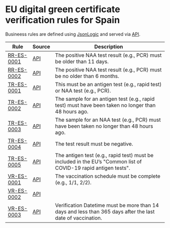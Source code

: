 # EU digital green certificate verification rules for Spain

Busineess rules are defined using [JsonLogic](https://jsonlogic.com) and served via [API](https://dgca-businessrule-service.ezdrav.si/rules/ES).

| Rule | Source | Description |
| ---- | ------ | ----------- |
| [RR-ES-0001](RR-ES-0001.json) | [API](https://dgca-businessrule-service-test.ezdrav.si/rules/ES/cabf4ac757ed8c6cf0e87af5ae417b234ebfe60a3dc60bab46a315d3abb4623b) | The positive NAA test result (e.g., PCR) must be older than 11 days. |
| [RR-ES-0002](RR-ES-0002.json) | [API](https://dgca-businessrule-service-test.ezdrav.si/rules/ES/f9c7346923db6450ff221137515cca0d35754eb03d008c500902795b9cca5ce7) | The positive NAA test result (e.g., PCR) must be no older than 6 months. |
| [TR-ES-0001](TR-ES-0001.json) | [API](https://dgca-businessrule-service-test.ezdrav.si/rules/ES/530ceb08de9eebfa7687fea27c727d7ba1ff95ae96c81d47e0b9c43b9fab2886) | This must be an antigen test (e.g., rapid test) or NAA test (e.g., PCR). |
| [TR-ES-0002](TR-ES-0002.json) | [API](https://dgca-businessrule-service-test.ezdrav.si/rules/ES/f271395df7298112f67c80f0f0b4d3dba9996b89f6a4ce6a7f70bf0b2e394051) | The sample for an antigen test (e.g., rapid test) must have been taken no longer than 48 hours ago. |
| [TR-ES-0003](TR-ES-0003.json) | [API](https://dgca-businessrule-service-test.ezdrav.si/rules/ES/932b4351a0c0f374ef4d1aa8ce7ab6ab3295f642c8be8b4cd9d5214bb6b573f8) | The sample for an NAA test (e.g., PCR) must have been taken no longer than 48 hours ago. |
| [TR-ES-0004](TR-ES-0004.json) | [API](https://dgca-businessrule-service-test.ezdrav.si/rules/ES/752ba903b92477c9312c147a0e7436838ebc261960bc9ebc3d2f8f56e102408b) | The test result must be negative. |
| [TR-ES-0005](TR-ES-0005.json) | [API](https://dgca-businessrule-service-test.ezdrav.si/rules/ES/fa7d4aeed084aa357876bcf0dfef0e7a22f9a7f93e78e92b1e940c3843a3452f) | The antigen test (e.g., rapid test) must be included in the EU’s "Common list of COVID-19 rapid antigen tests". |
| [VR-ES-0001](VR-ES-0001.json) | [API](https://dgca-businessrule-service-test.ezdrav.si/rules/ES/ec6a75fc768766d7ee5bd703905d60f3ee5119217fb10356515b6e7ec08737aa) | The vaccination schedule must be complete (e.g., 1/1, 2/2). |
| [VR-ES-0002](VR-ES-0002.json) | [API](https://dgca-businessrule-service-test.ezdrav.si/rules/ES/0aec3d57410c0acef20cc4bcda02e9f241fb5228002d3d4edc37c38520eb2cba) |  |
| [VR-ES-0003](VR-ES-0003.json) | [API](https://dgca-businessrule-service-test.ezdrav.si/rules/ES/f91ecd0daac8a586b7cf58346e6f2647cf590c80a897546ae68cd4c5befbe0b7) | Verification Datetime must be more than 14 days and less than 365 days after the last date of vaccination. |
